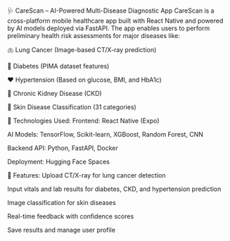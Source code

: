 🩺 CareScan – AI-Powered Multi-Disease Diagnostic App CareScan is a cross-platform mobile healthcare app built with React Native and powered by AI models deployed via FastAPI. The app enables users to perform preliminary health risk assessments for major diseases like:

🫁 Lung Cancer (Image-based CT/X-ray prediction)

💉 Diabetes (PIMA dataset features)

❤️ Hypertension (Based on glucose, BMI, and HbA1c)

🧪 Chronic Kidney Disease (CKD)

🧴 Skin Disease Classification (31 categories)

🔧 Technologies Used: Frontend: React Native (Expo)

AI Models: TensorFlow, Scikit-learn, XGBoost, Random Forest, CNN

Backend API: Python, FastAPI, Docker

Deployment: Hugging Face Spaces

📲 Features: Upload CT/X-ray for lung cancer detection

Input vitals and lab results for diabetes, CKD, and hypertension prediction

Image classification for skin diseases

Real-time feedback with confidence scores

Save results and manage user profile
